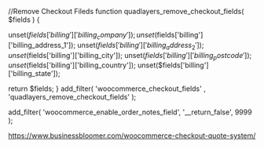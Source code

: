 //Remove Checkout Fileds
function quadlayers_remove_checkout_fields( $fields ) {

 unset($fields['billing']['billing_company']);
 unset($fields['billing']['billing_address_1']);
 unset($fields['billing']['billing_address_2']);
 unset($fields['billing']['billing_city']);
 unset($fields['billing']['billing_postcode']);
 unset($fields['billing']['billing_country']);
 unset($fields['billing']['billing_state']);

 return $fields; 
}
add_filter( 'woocommerce_checkout_fields' , 'quadlayers_remove_checkout_fields' );

add_filter( 'woocommerce_enable_order_notes_field', '__return_false', 9999 );


<!-- Details in -->
https://www.businessbloomer.com/woocommerce-checkout-quote-system/